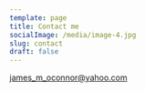 ```yaml
---
template: page
title: Contact me
socialImage: /media/image-4.jpg
slug: contact
draft: false
---
```

[james_m_oconnor@yahoo.com](mailto:james_m_oconnor@yahoo.com)